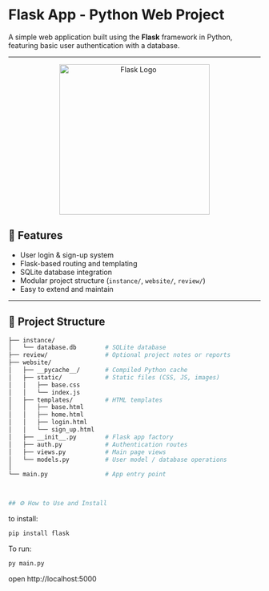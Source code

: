 # Flask App - Python Web Project  

A simple web application built using the **Flask** framework in Python, featuring basic user authentication with a database.

---
<p align="center">
  <img src="https://flask.palletsprojects.com/en/2.3.x/_images/flask-logo.png" alt="Flask Logo" width="300"/>
</p>


## 🚀 Features
- User login & sign-up system  
- Flask-based routing and templating  
- SQLite database integration  
- Modular project structure (`instance/`, `website/`, `review/`)  
- Easy to extend and maintain  

---

## 📂 Project Structure
```bash
├── instance/
│   └── database.db        # SQLite database
├── review/                # Optional project notes or reports
├── website/
│   ├── __pycache__/       # Compiled Python cache
│   ├── static/            # Static files (CSS, JS, images)
│   │   ├── base.css
│   │   └── index.js
│   ├── templates/         # HTML templates
│   │   ├── base.html
│   │   ├── home.html
│   │   ├── login.html
│   │   └── sign_up.html
│   ├── __init__.py        # Flask app factory
│   ├── auth.py            # Authentication routes
│   ├── views.py           # Main page views
│   └── models.py          # User model / database operations
│
└── main.py                # App entry point

 

## ⚙️ How to Use and Install
```

to install:
```sh
pip install flask
```


To run:
```sh
py main.py
```

open http://localhost:5000
